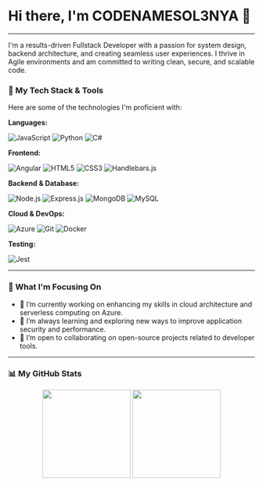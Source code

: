 

# Hi there, I'm CODENAMESOL3NYA 👋

---

I'm a results-driven Fullstack Developer with a passion for system design, backend architecture, and creating seamless user experiences. I thrive in Agile environments and am committed to writing clean, secure, and scalable code.

### 🔧 My Tech Stack & Tools

Here are some of the technologies I'm proficient with:

**Languages:**
<p>
  <img src="https://img.shields.io/badge/JavaScript-F7DF1E?style=for-the-badge&logo=javascript&logoColor=black" alt="JavaScript">
  <img src="https://img.shields.io/badge/Python-3776AB?style=for-the-badge&logo=python&logoColor=white" alt="Python">
  <img src="https://img.shields.io/badge/C%23-239120?style=for-the-badge&logo=c-sharp&logoColor=white" alt="C#">
</p>

**Frontend:**
<p>
  <img src="https://img.shields.io/badge/Angular-DD0031?style=for-the-badge&logo=angular&logoColor=white" alt="Angular">
  <img src="https://img.shields.io/badge/HTML5-E34F26?style=for-the-badge&logo=html5&logoColor=white" alt="HTML5">
  <img src="https://img.shields.io/badge/CSS3-1572B6?style=for-the-badge&logo=css3&logoColor=white" alt="CSS3">
  <img src="https://img.shields.io/badge/Handlebars.js-f0772b?style=for-the-badge&logo=handlebarsdotjs&logoColor=white" alt="Handlebars.js">
</p>

**Backend & Database:**
<p>
  <img src="https://img.shields.io/badge/Node.js-339933?style=for-the-badge&logo=nodedotjs&logoColor=white" alt="Node.js">
  <img src="https://img.shields.io/badge/Express.js-000000?style=for-the-badge&logo=express&logoColor=white" alt="Express.js">
  <img src="https://img.shields.io/badge/MongoDB-47A248?style=for-the-badge&logo=mongodb&logoColor=white" alt="MongoDB">
  <img src="https://img.shields.io/badge/MySQL-4479A1?style=for-the-badge&logo=mysql&logoColor=white" alt="MySQL">
</p>

**Cloud & DevOps:**
<p>
  <img src="https://img.shields.io/badge/Azure-0078D4?style=for-the-badge&logo=microsoftazure&logoColor=white" alt="Azure">
  <img src="https://img.shields.io/badge/Git-F05032?style=for-the-badge&logo=git&logoColor=white" alt="Git">
  <img src="https://img.shields.io/badge/Docker-2496ED?style=for-the-badge&logo=docker&logoColor=white" alt="Docker">
</p>

**Testing:**
<p>
  <img src="https://img.shields.io/badge/Jest-C21325?style=for-the-badge&logo=jest&logoColor=white" alt="Jest">
</p>

---

### 🌱 What I'm Focusing On

*   🔭 I’m currently working on enhancing my skills in cloud architecture and serverless computing on Azure.
*   🌱 I’m always learning and exploring new ways to improve application security and performance.
*   👯 I’m open to collaborating on open-source projects related to developer tools.

---

### 📊 My GitHub Stats

<p align="center">
  <img height="180em" src="https://github-readme-stats.vercel.app/api?username=CODENAMESOL3NYA&show_icons=true&theme=dracula&include_all_commits=true&count_private=true"/>
  <img height="180em" src="https://github-readme-stats.vercel.app/api/top-langs/?username=CODENAMESOL3NYA&layout=compact&langs_count=8&theme=dracula"/>
</p>
